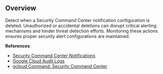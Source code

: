 ## Overview

Detect when a Security Command Center notification configuration is deleted. Unauthorized or accidental deletions can disrupt critical alerting mechanisms and hinder threat detection efforts. Monitoring these actions ensures proper security alert configurations are maintained.

**References**:
- [Security Command Center Notifications](https://cloud.google.com/security-command-center/docs/how-to-notifications)
- [Google Cloud Audit Logs](https://cloud.google.com/logging/docs/audit)
- [gcloud Command: Security Command Center](https://cloud.google.com/sdk/gcloud/reference/scc)